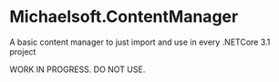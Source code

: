 # Michaelsoft.ContentManager
A basic content manager to just import and use in every .NETCore 3.1 project

WORK IN PROGRESS. DO NOT USE.
